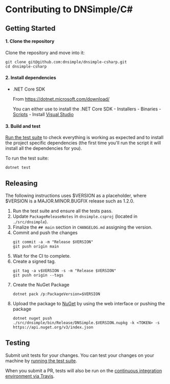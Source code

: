 # Contributing to DNSimple/C#

## Getting Started

#### 1. Clone the repository
Clone the repository and move into it:

```shell
git clone git@github.com:dnsimple/dnsimple-csharp.git
cd dnsimple-csharp
```

#### 2. Install dependencies

- .NET Core SDK

    From https://dotnet.microsoft.com/download/

    You can either use to install the .NET Core SDK
        - Installers
        - Binaries
        - [Scripts](https://dotnet.microsoft.com/download/dotnet/scripts)
        - Install [Visual Studio](https://visualstudio.microsoft.com/)

#### 3. Build and test

[Run the test suite](#testing) to check everything is working as expected and to install the project specific
dependencies (the first time you'll run the script it will install all the dependencies for you).

To run the test suite:

```shell
dotnet test
```

## Releasing

The following instructions uses $VERSION as a placeholder, where $VERSION is a MAJOR.MINOR.BUGFIX release such as 1.2.0.

1. Run the test suite and ensure all the tests pass.
1. Update `PackageReleaseNotes` in `dnsimple.csproj` (located in `./src/dnsimple`).
1. Finalize the `## main` section in `CHANGELOG.md` assigning the version.
1. Commit and push the changes
    ```shell
    git commit -a -m "Release $VERSION"
    git push origin main
    ```
1. Wait for the CI to complete.
1. Create a signed tag.
    ```shell
    git tag -a v$VERSION -s -m "Release $VERSION"
    git push origin --tags
    ```
1. Create the NuGet Package
    ```shell
    dotnet pack /p:PackageVersion=$VERSION
    ```
1. Upload the package to [NuGet](https://www.nuget.org/) by using the web interface or pushing the package
    ```shell
    dotnet nuget push ./src/dnsimple/bin/Release/DNSimple.$VERSION.nupkg -k <TOKEN> -s https://api.nuget.org/v3/index.json
    ```

## Testing

Submit unit tests for your changes. You can test your changes on your machine by [running the test suite](#testing).

When you submit a PR, tests will also be run on the [continuous integration environment via Travis](https://travis-ci.com/dnsimple/dnsimple-csharp).
